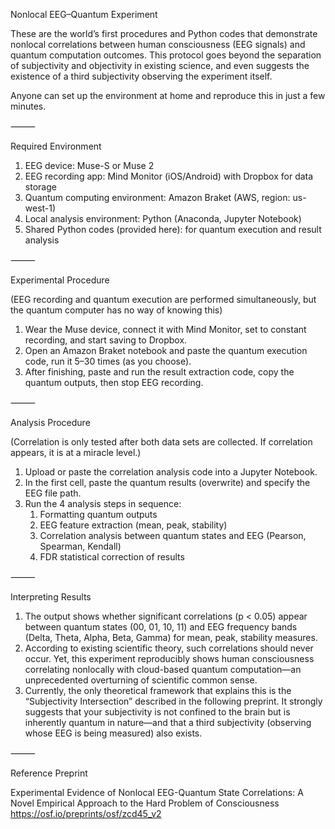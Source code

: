 Nonlocal EEG–Quantum Experiment

These are the world’s first procedures and Python codes that demonstrate nonlocal correlations between human consciousness (EEG signals) and quantum computation outcomes.
This protocol goes beyond the separation of subjectivity and objectivity in existing science, and even suggests the existence of a third subjectivity observing the experiment itself.

Anyone can set up the environment at home and reproduce this in just a few minutes.

⸻

Required Environment
1.	EEG device: Muse-S or Muse 2
2.	EEG recording app: Mind Monitor (iOS/Android) with Dropbox for data storage
3.	Quantum computing environment: Amazon Braket (AWS, region: us-west-1)
4.	Local analysis environment: Python (Anaconda, Jupyter Notebook)
5.	Shared Python codes (provided here): for quantum execution and result analysis

⸻

Experimental Procedure

(EEG recording and quantum execution are performed simultaneously, but the quantum computer has no way of knowing this)
1.	Wear the Muse device, connect it with Mind Monitor, set to constant recording, and start saving to Dropbox.
2.	Open an Amazon Braket notebook and paste the quantum execution code, run it 5–30 times (as you choose).
3.	After finishing, paste and run the result extraction code, copy the quantum outputs, then stop EEG recording.

⸻

Analysis Procedure

(Correlation is only tested after both data sets are collected. If correlation appears, it is at a miracle level.)
1.	Upload or paste the correlation analysis code into a Jupyter Notebook.
2.	In the first cell, paste the quantum results (overwrite) and specify the EEG file path.
3.	Run the 4 analysis steps in sequence:
	1.	Formatting quantum outputs
 	2.	EEG feature extraction (mean, peak, stability)
 	3.	Correlation analysis between quantum states and EEG (Pearson, Spearman, Kendall)
 	4.	FDR statistical correction of results

⸻

Interpreting Results
1.	The output shows whether significant correlations (p < 0.05) appear between quantum states (00, 01, 10, 11) and EEG frequency bands (Delta, Theta, Alpha, Beta, Gamma) for mean, peak, stability measures.
2.	According to existing scientific theory, such correlations should never occur. Yet, this experiment reproducibly shows human consciousness correlating nonlocally with cloud-based quantum computation—an unprecedented overturning of scientific common sense.
3.	Currently, the only theoretical framework that explains this is the “Subjectivity Intersection” described in the following preprint. It strongly suggests that your subjectivity is not confined to the brain but is inherently quantum in nature—and that a third subjectivity (observing whose EEG is being measured) also exists.

⸻

Reference Preprint

Experimental Evidence of Nonlocal EEG-Quantum State Correlations: A Novel Empirical Approach to the Hard Problem of Consciousness
https://osf.io/preprints/osf/zcd45_v2
